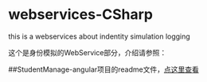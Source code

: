 # webservices-CSharp

this is a webservices about indentity simulation logging

这个是身份模拟的WebService部分，介绍请参照： 

##StudentManage-angular项目的readme文件，[点这里查看](https://github.com/liu1028/StudentManage-angular/blob/master/README.md)
